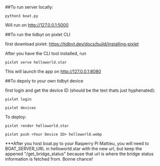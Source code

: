 ##To run server locally:

`python3 boat.py`

Will run on http://127.0.0.1:5000

##To run the tidbyt on pixlet CLI

first download pixlet:
https://tidbyt.dev/docs/build/installing-pixlet

After you have the CLI tool installed, run

`pixlet serve helloworld.star`

This will launch the app on http://127.0.0.1:8080

##To depoly to your own tidbyt device

first login and get the device ID (should be the text thats just hyphenated):

`pixlet login`

`pixlet devices`

To deploy:

`pixlet render helloworld.star`

`pixlet push <Your Device ID> helloworld.webp`

***After you host boat.py to your Rasperry Pi Mattieu, you will need to BOAT_SERVER_URL in helloworld.star with the new url, but keep the appened "/get_bridge_status" because that url is where the bridge status information is fetched from. Bonne chance!